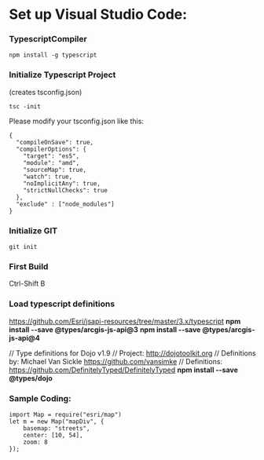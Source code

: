 # Set up Visual Studio Code:

### TypescriptCompiler
```
npm install -g typescript
```
### Initialize Typescript Project
(creates tsconfig.json)
```
tsc -init
```
Please modify your tsconfig.json like this:
```
{
  "compileOnSave": true,
  "compilerOptions": {
    "target": "es5",
    "module": "amd",
    "sourceMap": true,
    "watch": true,
    "noImplicitAny": true,
    "strictNullChecks": true
  },
  "exclude" : ["node_modules"]
}
```

### Initialize GIT
```
git init
```
### First Build
Ctrl-Shift B

### Load typescript definitions
https://github.com/Esri/jsapi-resources/tree/master/3.x/typescript
**npm install --save @types/arcgis-js-api@3**
**npm install --save @types/arcgis-js-api@4**

// Type definitions for Dojo v1.9
// Project: http://dojotoolkit.org
// Definitions by: Michael Van Sickle <https://github.com/vansimke>
// Definitions: https://github.com/DefinitelyTyped/DefinitelyTyped
**npm install --save @types/dojo**

### Sample Coding:
```
import Map = require("esri/map")
let m = new Map("mapDiv", {
    basemap: "streets",
    center: [10, 54],
    zoom: 8
});
```